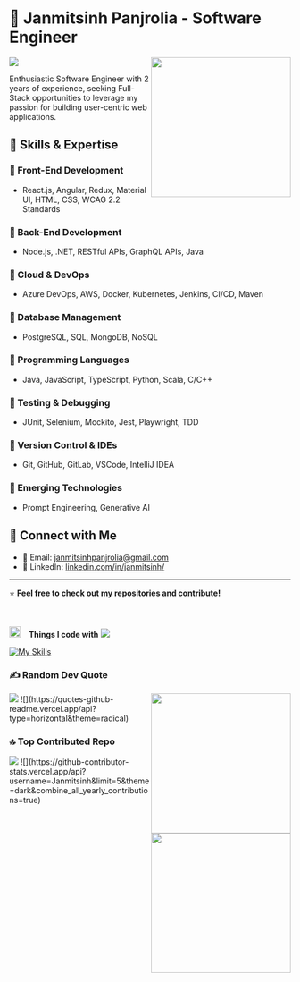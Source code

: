 # 🚀 Janmitsinh Panjrolia - Software Engineer
<img src="https://user-images.githubusercontent.com/73097560/115834477-dbab4500-a447-11eb-908a-139a6edaec5c.gif">
<a href="https://aayushbharti.in/" target="_blank"><img align='right' src='https://user-images.githubusercontent.com/5713670/87202985-820dcb80-c2b6-11ea-9f56-7ec461c497c3.gif' width='250'></a>

Enthusiastic Software Engineer with 2 years of experience, seeking Full-Stack opportunities to leverage my passion for building user-centric web applications.

## 📌 Skills & Expertise

### 🔹 Front-End Development  
- React.js, Angular, Redux, Material UI, HTML, CSS, WCAG 2.2 Standards  

### 🔹 Back-End Development  
- Node.js, .NET, RESTful APIs, GraphQL APIs, Java  

### 🔹 Cloud & DevOps  
- Azure DevOps, AWS, Docker, Kubernetes, Jenkins, CI/CD, Maven  

### 🔹 Database Management  
- PostgreSQL, SQL, MongoDB, NoSQL  

### 🔹 Programming Languages  
- Java, JavaScript, TypeScript, Python, Scala, C/C++  

### 🔹 Testing & Debugging  
- JUnit, Selenium, Mockito, Jest, Playwright, TDD  

### 🔹 Version Control & IDEs  
- Git, GitHub, GitLab, VSCode, IntelliJ IDEA  

### 🔹 Emerging Technologies  
- Prompt Engineering, Generative AI  

## 🔗 Connect with Me  
- 📧 Email: [janmitsinhpanjrolia@gmail.com](mailto:janmitsinhpanjrolia@gmail.com)  
- 💼 LinkedIn: [linkedin.com/in/janmitsinh/](https://www.linkedin.com/in/janmitsinh/)  

---

⭐ **Feel free to check out my repositories and contribute!**  

<br/>

<img src="https://media2.giphy.com/media/QssGEmpkyEOhBCb7e1/giphy.gif?cid=ecf05e47a0n3gi1bfqntqmob8g9aid1oyj2wr3ds3mg700bl&rid=giphy.gif" width ="20"> &ensp; <b> Things I code with</b>
<img src="https://user-images.githubusercontent.com/73097560/115834477-dbab4500-a447-11eb-908a-139a6edaec5c.gif"><br>

<p align="left">
<!-- <img src="https://skillicons.dev/icons?i=html,css,js,ts,nextjs,react,tailwind,figma,notion,npm,git,github,nodejs,express,prisma,postgres,supabase,mongodb,postman,vscode,webstorm,vercel,vite,powershell,bash,linux,mysql,md,firebase,cloudflare,java,c,py"/> -->

[![My Skills](https://skillicons.dev/icons?i=html,css,js,ts,nextjs,react,tailwind,figma,notion,npm,pnpm,git,github,nodejs,express,prisma,postgres,supabase,mongodb,mysql,jest,postman,vscode,webstorm,vercel,vite,bash,linux,md,cloudflare,java,c,py,docker)](https://aayushbharti.in)

### ✍️ Random Dev Quote
<img src="https://user-images.githubusercontent.com/73097560/115834477-dbab4500-a447-11eb-908a-139a6edaec5c.gif">
<a href="https://aayushbharti.in/" target="_blank"><img align='right' src='https://user-images.githubusercontent.com/5713670/87202985-820dcb80-c2b6-11ea-9f56-7ec461c497c3.gif' width='250'></a>
![](https://quotes-github-readme.vercel.app/api?type=horizontal&theme=radical)

### 🔝 Top Contributed Repo
<img src="https://user-images.githubusercontent.com/73097560/115834477-dbab4500-a447-11eb-908a-139a6edaec5c.gif">
<a href="https://aayushbharti.in/" target="_blank"><img align='right' src='https://user-images.githubusercontent.com/5713670/87202985-820dcb80-c2b6-11ea-9f56-7ec461c497c3.gif' width='250'></a>
![](https://github-contributor-stats.vercel.app/api?username=Janmitsinh&limit=5&theme=dark&combine_all_yearly_contributions=true)
